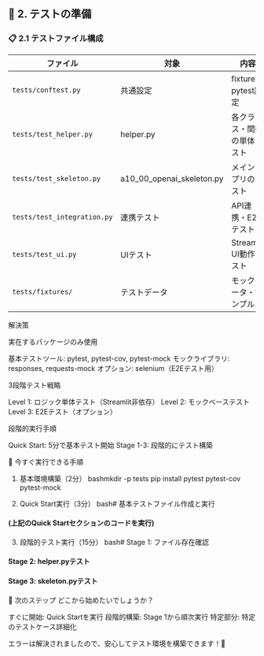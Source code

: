 ## 🧪 2. テストの準備

### 📋 2.1 テストファイル構成

| ファイル | 対象 | 内容 |
|----------|------|------|
| `tests/conftest.py` | 共通設定 | fixtureやpytest設定 |
| `tests/test_helper.py` | helper.py | 各クラス・関数の単体テスト |
| `tests/test_skeleton.py` | a10_00_openai_skeleton.py | メインアプリのテスト |
| `tests/test_integration.py` | 連携テスト | API連携・E2Eテスト |
| `tests/test_ui.py` | UIテスト | Streamlit UI動作テスト |
| `tests/fixtures/` | テストデータ | モックデータ・サンプル |

解決策

実在するパッケージのみ使用

基本テストツール: pytest, pytest-cov, pytest-mock
モックライブラリ: responses, requests-mock
オプション: selenium（E2Eテスト用）


3段階テスト戦略

Level 1: ロジック単体テスト（Streamlit非依存）
Level 2: モックベーステスト
Level 3: E2Eテスト（オプション）


段階的実行手順

Quick Start: 5分で基本テスト開始
Stage 1-3: 段階的にテスト構築



🚀 今すぐ実行できる手順
1. 基本環境構築（2分）
bashmkdir -p tests
pip install pytest pytest-cov pytest-mock

2. Quick Start実行（3分）
bash# 基本テストファイル作成と実行
#### (上記のQuick Startセクションのコードを実行)

3. 段階的テスト実行（15分）
bash# Stage 1: ファイル存在確認
#### Stage 2: helper.pyテスト
#### Stage 3: skeleton.pyテスト

🔄 次のステップ
どこから始めたいでしょうか？

すぐに開始: Quick Startを実行
段階的構築: Stage 1から順次実行
特定部分: 特定のテストケース詳細化

エラーは解決されましたので、安心してテスト環境を構築できます！🧪


